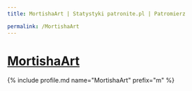 ```yaml
---
title: MortishaArt | Statystyki patronite.pl | Patromierz

permalink: /MortishaArt
---
```


# [MortishaArt](https://patronite.pl/MortishaArt)

{% include profile.md name="MortishaArt" prefix="m" %}
